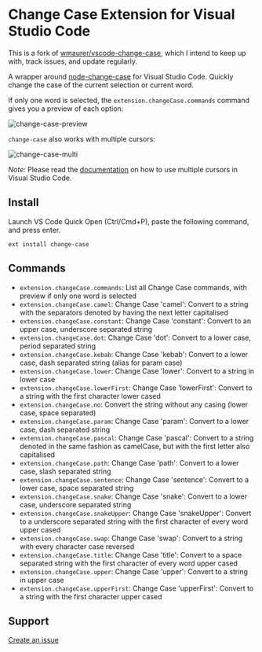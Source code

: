 # Change Case Extension for Visual Studio Code
This is a fork of [wmaurer/vscode-change-case](https://github.com/hjdarnel/vscode-change-case), which I intend to keep up with, track issues, and update regularly.

A wrapper around [node-change-case](https://github.com/blakeembrey/node-change-case) for Visual Studio Code.
Quickly change the case of the current selection or current word.

If only one word is selected, the `extension.changeCase.commands` command gives you a preview of each option:

![change-case-preview](https://cloud.githubusercontent.com/assets/2899448/10712456/3c5e29b6-7a9c-11e5-9ce4-7eb944889696.gif)

`change-case` also works with multiple cursors:

![change-case-multi](https://cloud.githubusercontent.com/assets/2899448/10712454/1a9019e8-7a9c-11e5-8f06-91fd2d7e21bf.gif)

*Note:* Please read the [documentation](https://code.visualstudio.com/Docs/editor/editingevolved) on how to use multiple cursors in Visual Studio Code.

## Install

Launch VS Code Quick Open (Ctrl/Cmd+P), paste the following command, and press enter.
```
ext install change-case
```

## Commands

* `extension.changeCase.commands`: List all Change Case commands, with preview if only one word is selected
* `extension.changeCase.camel`: Change Case 'camel': Convert to a string with the separators denoted by having the next letter capitalised
* `extension.changeCase.constant`: Change Case 'constant': Convert to an upper case, underscore separated string
* `extension.changeCase.dot`: Change Case 'dot': Convert to a lower case, period separated string
* `extension.changeCase.kebab`: Change Case 'kebab': Convert to a lower case, dash separated string (alias for param case)
* `extension.changeCase.lower`: Change Case 'lower': Convert to a string in lower case
* `extension.changeCase.lowerFirst`: Change Case 'lowerFirst': Convert to a string with the first character lower cased
* `extension.changeCase.no`: Convert the string without any casing (lower case, space separated)
* `extension.changeCase.param`: Change Case 'param': Convert to a lower case, dash separated string
* `extension.changeCase.pascal`: Change Case 'pascal': Convert to a string denoted in the same fashion as camelCase, but with the first letter also capitalised
* `extension.changeCase.path`: Change Case 'path': Convert to a lower case, slash separated string
* `extension.changeCase.sentence`: Change Case 'sentence': Convert to a lower case, space separated string
* `extension.changeCase.snake`: Change Case 'snake': Convert to a lower case, underscore separated string
* `extension.changeCase.snakeUpper`: Change Case 'snakeUpper': Convert to a underscore separated string with the first character of every word upper cased
* `extension.changeCase.swap`: Change Case 'swap': Convert to a string with every character case reversed
* `extension.changeCase.title`: Change Case 'title': Convert to a space separated string with the first character of every word upper cased
* `extension.changeCase.upper`: Change Case 'upper': Convert to a string in upper case
* `extension.changeCase.upperFirst`: Change Case 'upperFirst': Convert to a string with the first character upper cased

## Support

[Create an issue](https://github.com/hjdarnel/vscode-change-case/issues)

